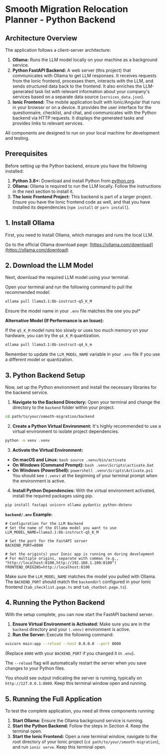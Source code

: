 # Smooth Migration Relocation Planner - Python Backend

## Architecture Overview

The application follows a client-server architecture:

1.  **Ollama:** Runs the LLM model locally on your machine as a background service.
2.  **Python FastAPI Backend:** A web server (this project) that communicates with Ollama to get LLM responses. It receives requests from the Ionic frontend, processes them, interacts with the LLM, and sends structured data back to the frontend. It also enriches the LLM-generated task list with relevant information about your company's services based on a separate data source (`services_data.json`).
3.  **Ionic Frontend:** The mobile application built with Ionic/Angular that runs in your browser or on a device. It provides the user interface for the questionnaire, checklist, and chat, and communicates with the Python backend via HTTP requests. It displays the generated tasks and provides links to relevant services.

All components are designed to run on your local machine for development and testing.

## Prerequisites

Before setting up the Python backend, ensure you have the following installed:

1.  **Python 3.8+:** Download and install Python from [python.org](https://www.python.org/downloads/).
2.  **Ollama:** Ollama is required to run the LLM locally. Follow the instructions in the next section to install it.
3.  **The Ionic Frontend Project:** This backend is part of a larger project. Ensure you have the Ionic frontend code as well, and that you have installed its dependencies (`npm install` or `yarn install`).

## 1. Install Ollama

First, you need to install Ollama, which manages and runs the local LLM.

Go to the official Ollama download page: [https://ollama.com/download](https://ollama.com/download)

## 2. Download the LLM Model

Next, download the required LLM model using your terminal.

Open your terminal and run the following command to pull the recommended model:

```bash
ollama pull llama3.1:8b-instruct-q5_K_M
```

Ensure the model name in your `.env` file matches the one you pul*

**Alternative Model (If Performance is an Issue):**

If the `q5_K_M` model runs too slowly or uses too much memory on your hardware, you can try the `q4_K_M` quantization.

```bash
ollama pull llama3.1:8b-instruct-q4_k_m
```

Remember to update the `LLM_MODEL_NAME` variable in your `.env` file if you use a different model or quantization.

## 3. Python Backend Setup

Now, set up the Python environment and install the necessary libraries for the backend service.

1.  **Navigate to the Backend Directory:**
  Open your terminal and change the directory to the `backend` folder within your project.

  ```bash
  cd path/to/your/smooth-migration/backend
  ```

2.  **Create a Python Virtual Environment:**
  It's highly recommended to use a virtual environment to isolate project dependencies.

  ```bash
  python -m venv .venv
  ```

3.  **Activate the Virtual Environment:**

  *   **On macOS and Linux:**
    ```bash
    source .venv/bin/activate
    ```
  *   **On Windows (Command Prompt):**
    ```bash
    .venv\Scripts\activate.bat
    ```
  *   **On Windows (PowerShell):**
    ```powershell
    .venv\Scripts\Activate.ps1
    ```
  You should see `(.venv)` at the beginning of your terminal prompt when the environment is active.

4.  **Install Python Dependencies:**
  With the virtual environment activated, install the required packages using pip.

  ```bash
  pip install fastapi uvicorn ollama pydantic python-dotenv
  ```
  

  **`backend/.env` Example:**

  ```dotenv
  # Configuration for the LLM Backend
  # Set the name of the Ollama model you want to use
  LLM_MODEL_NAME=llama3.1:8b-instruct-q5_K_M

  # Set the port for the FastAPI server
  BACKEND_PORT=8000

  # Set the origin(s) your Ionic app is running on during development
  # For multiple origins, separate with commas (e.g., "http://localhost:8100,http://192.168.1.100:8100")
  FRONTEND_ORIGINS=http://localhost:8100
  ```
  Make sure the `LLM_MODEL_NAME` matches the model you pulled with Ollama. The `BACKEND_PORT` should match the `backendUrl` configured in your Ionic frontend (`tab_checklist.page.ts` and `tab_chatbot.page.ts`).

## 4. Running the Python Backend

With the setup complete, you can now start the FastAPI backend server.

1.  **Ensure Virtual Environment is Activated:** Make sure you are in the `backend` directory and your `(.venv)` environment is active.
2.  **Run the Server:** Execute the following command:

  ```bash
  uvicorn main:app --reload --host 0.0.0.0 --port 8000
  ```
  (Replace `8000` with your `BACKEND_PORT` if you changed it in `.env`).

  The `--reload` flag will automatically restart the server when you save changes to your Python files.

  You should see output indicating the server is running, typically on `http://127.0.0.1:8000`. Keep this terminal window open and running.

## 5. Running the Full Application

To test the complete application, you need all three components running:

1.  **Start Ollama:** Ensure the Ollama background service is running.
2.  **Start the Python Backend:** Follow the steps in Section 4. Keep the terminal open.
3.  **Start the Ionic Frontend:** Open a *new* terminal window, navigate to the root directory of your Ionic project (`cd path/to/your/smooth-migration`), and run `ionic serve`. Keep this terminal open.
